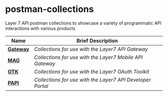 # postman-collections 
Layer 7 API postman collections to showcase a variety of programmatic API interactions with various products

Name | Brief Description
----- | -----------------
[**Gateway**](./Gateway) | *Collections for use with the Layer7 API Gateway*
[**MAG**](./MAG) | *Collections for use with the Layer7 Mobile API Gateway*
[**OTK**](./OTK) | *Collections for use with the Layer7 OAuth Toolkit*
[**PAPI**](./PAPI) | *Collections for use with the Layer7 API Developer Portal*
